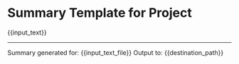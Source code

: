 # Summary Template for Project

{{input_text}}

---
Summary generated for: {{input_text_file}}
Output to: {{destination_path}}